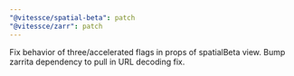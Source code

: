 ```yaml
---
"@vitessce/spatial-beta": patch
"@vitessce/zarr": patch
---
```


Fix behavior of three/accelerated flags in props of spatialBeta view. Bump zarrita dependency to pull in URL decoding fix.
